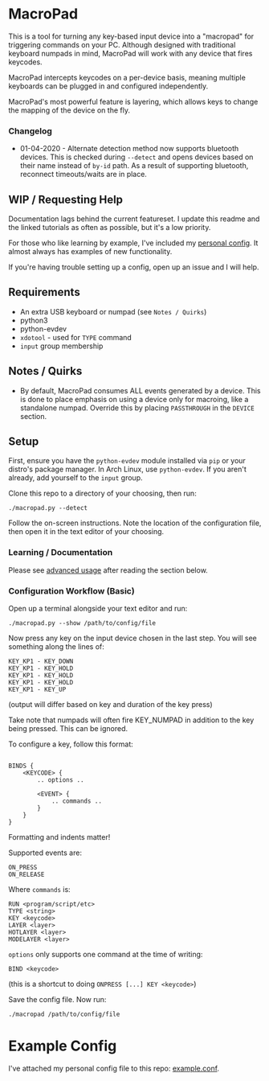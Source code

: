 # MacroPad

This is a tool for turning any key-based input device into a "macropad" for
triggering commands on your PC. Although designed with traditional keyboard
numpads in mind, MacroPad will work with any device that fires keycodes.

MacroPad intercepts keycodes on a per-device basis, meaning multiple keyboards
can be plugged in and configured independently.

MacroPad's most powerful feature is layering, which allows keys to change the
mapping of the device on the fly.

### Changelog

* 01-04-2020 - Alternate detection method now supports bluetooth devices. This is
  checked during `--detect` and opens devices based on their name instead of
  `by-id` path. As a result of supporting bluetooth, reconnect timeouts/waits
  are in place.

## WIP / Requesting Help

Documentation lags behind the current featureset. I update this readme and the
linked tutorials as often as possible, but it's a low priority.

For those who like learning by example, I've included my
[personal config](example.conf). It almost always has examples of new
functionality.

If you're having trouble setting up a config, open up an issue and I will help.

## Requirements

* An extra USB keyboard or numpad (see `Notes / Quirks`)
* python3
* python-evdev
* `xdotool` - used for `TYPE` command
* `input` group membership

## Notes / Quirks

* By default, MacroPad consumes ALL events generated by a device. This is done
  to place emphasis on using a device only for macroing, like a standalone
  numpad. Override this by placing `PASSTHROUGH` in the `DEVICE` section.

## Setup

First, ensure you have the `python-evdev` module installed via `pip` or your
distro's package manager. In Arch Linux, use `python-evdev`. If you aren't
already, add yourself to the `input` group.

Clone this repo to a directory of your choosing, then run:

`./macropad.py --detect`

Follow the on-screen instructions. Note the location of the configuration file,
then open it in the text editor of your choosing.

### Learning / Documentation

Please see [advanced usage](config-documentation.md) after reading the section
below.

### Configuration Workflow (Basic)

Open up a terminal alongside your text editor and run:

`./macropad.py --show /path/to/config/file`

Now press any key on the input device chosen in the last step. You will see
something along the lines of:

```
KEY_KP1 - KEY_DOWN
KEY_KP1 - KEY_HOLD
KEY_KP1 - KEY_HOLD
KEY_KP1 - KEY_HOLD
KEY_KP1 - KEY_UP
```

(output will differ based on key and duration of the key press)

Take note that numpads will often fire KEY_NUMPAD in addition to the key being
pressed. This can be ignored.

To configure a key, follow this format:

```

BINDS {
	<KEYCODE> {
		.. options ..

		<EVENT> {
			.. commands ..
		}
	}
}
```

Formatting and indents matter!

Supported events are:

```
ON_PRESS
ON_RELEASE
```

Where `commands` is:

```
RUN <program/script/etc>
TYPE <string>
KEY <keycode>
LAYER <layer>
HOTLAYER <layer>
MODELAYER <layer>
```

`options` only supports one command at the time of writing:

`BIND <keycode>`

(this is a shortcut to doing `ONPRESS [...] KEY <keycode>`)

Save the config file. Now run:

`./macropad /path/to/config/file`

# Example Config

I've attached my personal config file to this repo: [example.conf](example.conf).
